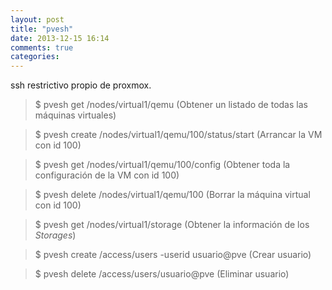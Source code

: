 ```yaml
---
layout: post
title: "pvesh"
date: 2013-12-15 16:14
comments: true
categories: 
---
```

ssh restrictivo propio de proxmox.

>$ pvesh get /nodes/virtual1/qemu (Obtener un listado de todas las máquinas virtuales)

>$ pvesh create /nodes/virtual1/qemu/100/status/start (Arrancar la VM con id 100)

>$ pvesh get /nodes/virtual1/qemu/100/config (Obtener toda la configuración de la VM con id 100)

>$ pvesh delete /nodes/virtual1/qemu/100 (Borrar la máquina virtual con id 100)

>$ pvesh get /nodes/virtual1/storage (Obtener la información de los _Storages_)

>$ pvesh create /access/users -userid usuario@pve (Crear usuario)

>$ pvesh delete /access/users/usuario@pve (Eliminar usuario)

